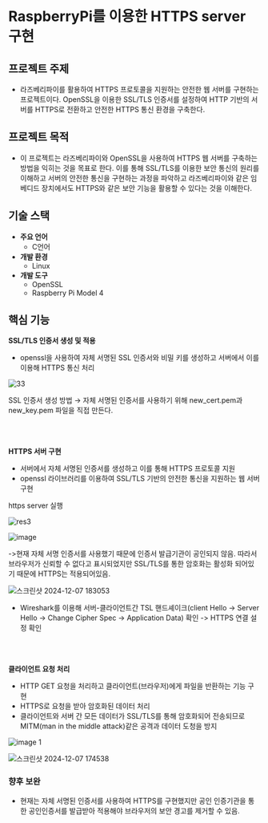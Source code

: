 # RaspberryPi를 이용한 HTTPS server 구현

## 프로젝트 주제

- 라즈베리파이를 활용하여 HTTPS 프로토콜을 지원하는 안전한 웹 서버를 구현하는 프로젝트이다.  OpenSSL을 이용한 SSL/TLS 인증서를 설정하여 HTTP 기반의 서버를 HTTPS로 전환하고 안전한 HTTPS 통신 환경을 구축한다.

## 프로젝트 목적

- 이 프로젝트는 라즈베리파이와 OpenSSL을 사용하여 HTTPS 웹 서버를 구축하는 방법을 익히는 것을 목표로 한다. 이를 통해 SSL/TLS를 이용한 보안 통신의 원리를 이해하고 서버의 안전한 통신을 구현하는 과정을 파악하고 라즈베리파이와 같은 임베디드 장치에서도 HTTPS와 같은 보안 기능을 활용할 수 있다는 것을 이해한다.


## 기술 스택

- **주요 언어**
    - C언어
- **개발 환경**
    - Linux
- **개발 도구**
    - OpenSSL
    - Raspberry Pi Model 4

## 핵심 기능

**SSL/TLS 인증서 생성 및 적용**

- openssl을 사용하여 자체 서명된 SSL 인증서와 비밀 키를 생성하고 서버에서 이를 이용해 HTTPS 통신 처리



![33](https://github.com/user-attachments/assets/92bf7922-8125-458f-837c-239b2d72c91f)

SSL 인증서 생성 방법
→ 자체 서명된 인증서를 사용하기 위해 new_cert.pem과 new_key.pem 파일을 직접 만든다.

<br><br>

**HTTPS 서버 구현**
- 서버에서 자체 서명된 인증서를 생성하고 이를 통해 HTTPS 프로토콜 지원
- openssl 라이브러리를 이용하여 SSL/TLS 기반의 안전한 통신을 지원하는 웹 서버 구현

https server 실행

![res3](https://github.com/user-attachments/assets/5e2e2791-11b6-44fc-9703-15673396f94e)



![image](https://github.com/user-attachments/assets/654070a7-1351-4b67-85a4-97eea33d233b)

->현재 자체 서명 인증서를 사용했기 때문에 인증서 발급기관이 공인되지 않음. 따라서 브라우저가 신뢰할 수 없다고 표시되었지만 SSL/TLS를 통한 암호화는 활성화 되어있기 때문에 HTTPS는 적용되어있음.

![스크린샷 2024-12-07 183053](https://github.com/user-attachments/assets/f9decb06-6e9b-45e2-be29-16f8be307f7e)

- Wireshark를 이용해 서버-클라이언트간 TSL 핸드셰이크(client Hello -> Server Hello -> Change Cipher Spec -> Application Data) 확인 -> HTTPS 연결 설정 확인

<br><br>

**클라이언트 요청 처리**

- HTTP GET 요청을 처리하고 클라이언트(브라우저)에게 파일을 반환하는 기능 구현
- HTTPS로 요청을 받아 암호화된 데이터 처리
- 클라이언트와 서버 간 모든 데이터가 SSL/TLS를 통해 암호화되어 전송되므로 MITM(man in the middle attack)같은 공격과 데이터 도청을 방지

![image 1](https://github.com/user-attachments/assets/58fd11e8-bd08-4e2d-9164-0b74e6107de9)

![스크린샷 2024-12-07 174538](https://github.com/user-attachments/assets/d4b8eec0-fe9a-476d-b002-db7ab272c278)


### 향후 보완
- 현재는 자체 서명된 인증서를 사용하여 HTTPS를 구현했지만 공인 인증기관을 통한 공인인증서를 발급받아 적용해야 브라우저의 보안 경고를 제거할 수 있음.